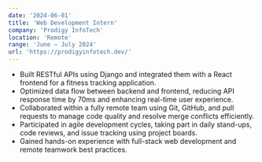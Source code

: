 ```yaml
---
date: '2024-06-01'
title: 'Web Development Intern'
company: 'Prodigy InfoTech'
location: 'Remote'
range: 'June – July 2024'
url: 'https://prodigyinfotech.dev/'
---
```


- Built RESTful APIs using Django and integrated them with a React frontend for a fitness tracking application.
- Optimized data flow between backend and frontend, reducing API response time by 70ms and enhancing real-time user experience.
- Collaborated within a fully remote team using Git, GitHub, and pull requests to manage code quality and resolve merge conflicts efficiently.
- Participated in agile development cycles, taking part in daily stand-ups, code reviews, and issue tracking using project boards.
- Gained hands-on experience with full-stack web development and remote teamwork best practices.

